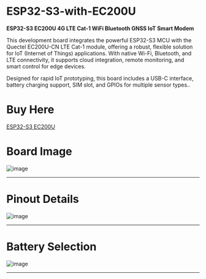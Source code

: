 # ESP32-S3-with-EC200U
<b>ESP32-S3 EC200U 4G LTE Cat-1 WiFi Bluetooth GNSS IoT Smart Modem</b>

This development board integrates the powerful ESP32-S3 MCU with the Quectel EC200U-CN LTE Cat-1 module, offering a robust, flexible solution for IoT (Internet of Things) applications. With native Wi-Fi, Bluetooth, and LTE connectivity, it supports cloud integration, remote monitoring, and smart control for edge devices.

Designed for rapid IoT prototyping, this board includes a USB-C interface, battery charging support, SIM slot, and GPIOs for multiple sensor types..

# Buy Here
[ESP32-S3 EC200U](https://sharvielectronics.com/product/esp32-s3-with-ec200u-4g-lte-cat-1-wifi-bluetooth-gnss-iot-smart-modem/)

# Board Image
![image](https://sharvielectronics.com/wp-content/uploads/2025/03/ESP32-S3-With-EC200U-4G-LTE-Cat-1-WiFi-Bluetooth-GNSS-IoT-Smart-Modem.jpg)

<hr>

# Pinout Details
![image](https://sharvielectronics.com/wp-content/uploads/2025/03/ESP32-S3-With-EC200U-4G-LTE-Cat-1-WiFi-Bluetooth-GNSS-IoT-Smart-Modem-4.jpg)

<hr>

# Battery Selection

![image](https://sharvielectronics.com/wp-content/uploads/2025/03/ESP32-S3-With-EC200U-4G-LTE-Cat-1-WiFi-Bluetooth-GNSS-IoT-Smart-Modem-5.jpg)

<hr>
